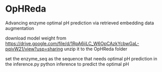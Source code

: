 # OpHReda
Advancing enzyme optimal pH prediction via retrieved embedding data augmentation


download model weight from 
https://drive.google.com/file/d/1RpA6iiLC_W6OpCAzkYcbwGaL-pqivW21/view?usp=sharing
unzip it to the OpHReda folder

set the enzyme_seq as the sequence that needs optimal pH prediction in the inference.py
python inference to predict the optimal pH
